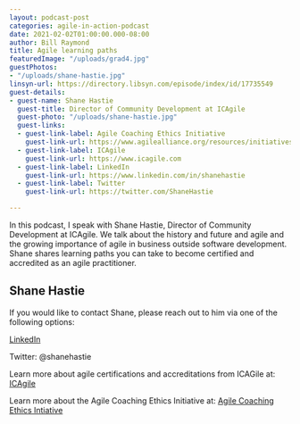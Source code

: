 ```yaml
---
layout: podcast-post
categories: agile-in-action-podcast
date: 2021-02-02T01:00:00.000-08:00
author: Bill Raymond
title: Agile learning paths
featuredImage: "/uploads/grad4.jpg"
guestPhotos:
- "/uploads/shane-hastie.jpg"
linsyn-url: https://directory.libsyn.com/episode/index/id/17735549
guest-details:
- guest-name: Shane Hastie
  guest-title: Director of Community Development at ICAgile
  guest-photo: "/uploads/shane-hastie.jpg"
  guest-links:
  - guest-link-label: Agile Coaching Ethics Initiative
    guest-link-url: https://www.agilealliance.org/resources/initiatives/agile-coaching-ethics
  - guest-link-label: ICAgile
    guest-link-url: https://www.icagile.com
  - guest-link-label: LinkedIn
    guest-link-url: https://www.linkedin.com/in/shanehastie
  - guest-link-label: Twitter
    guest-link-url: https://twitter.com/ShaneHastie

---
```

In this podcast, I speak with Shane Hastie, Director of Community Development at ICAgile. We talk about the history and future and agile and the growing importance of agile in business outside software development.   Shane shares learning paths you can take to become certified and accredited as an agile practitioner.

## Shane Hastie

If you would like to contact Shane, please reach out to him via one of the following options:

[LinkedIn](https://www.linkedin.com/in/shanehastie)

Twitter: @shanehastie

Learn more about agile certifications and accreditations from ICAGile at:
[ICAgile](https://www.icagile.com)

Learn more about the Agile Coaching Ethics Initiative at:
[Agile Coaching Ethics Intiative](https://www.agilealliance.org/resources/initiatives/agile-coaching-ethics)